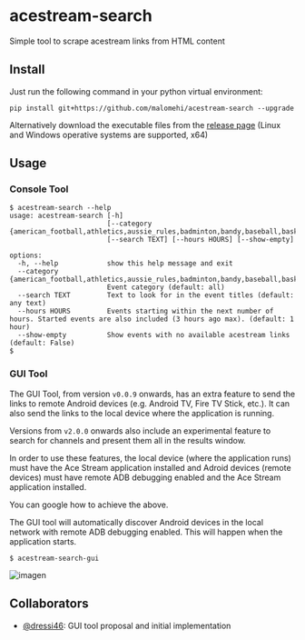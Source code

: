 # acestream-search
Simple tool to scrape acestream links from HTML content

## Install

Just run the following command in your python virtual environment:
```
pip install git+https://github.com/malomehi/acestream-search --upgrade
```

Alternatively download the executable files from the [release page](https://github.com/malomehi/acestream-search/releases) (Linux and Windows operative systems are supported, x64)

## Usage

### Console Tool

```console
$ acestream-search --help
usage: acestream-search [-h]
                        [--category {american_football,athletics,aussie_rules,badminton,bandy,baseball,basketball,beach_soccer,beach_volleyball,boxing,climbing,billiard,combat_sport,cricket,cycling,darts,field_hockey,floorball,football,futsal,golf,handball,ice_hockey,mma,netball,padel_tennis,racing,rugby_league,rugby_sevens,rugby_union,table_tennis,tennis,triathlon,volleyball,water_polo,winter_sport}]
                        [--search TEXT] [--hours HOURS] [--show-empty]

options:
  -h, --help            show this help message and exit
  --category {american_football,athletics,aussie_rules,badminton,bandy,baseball,basketball,beach_soccer,beach_volleyball,boxing,climbing,billiard,combat_sport,cricket,cycling,darts,field_hockey,floorball,football,futsal,golf,handball,ice_hockey,mma,netball,padel_tennis,racing,rugby_league,rugby_sevens,rugby_union,table_tennis,tennis,triathlon,volleyball,water_polo,winter_sport}
                        Event category (default: all)
  --search TEXT         Text to look for in the event titles (default: any text)
  --hours HOURS         Events starting within the next number of hours. Started events are also included (3 hours ago max). (default: 1 hour)
  --show-empty          Show events with no available acestream links (default: False)
$
```

### GUI Tool

The GUI Tool, from version `v0.0.9` onwards, has an extra feature to send the links to remote Android devices (e.g. Android TV, Fire TV Stick, etc.). It can also send the links to the local device where the application is running.

Versions from `v2.0.0` onwards also include an experimental feature to search for channels and present them all in the results window.

In order to use these features, the local device (where the application runs) must have the Ace Stream application installed and Adroid devices (remote devices) must have remote ADB debugging enabled and the Ace Stream application installed.

You can google how to achieve the above.

The GUI tool will automatically discover Android devices in the local network with remote ADB debugging enabled. This will happen when the application starts.

```console
$ acestream-search-gui
```

![imagen](https://github.com/malomehi/acestream-search/assets/1456960/c30b4e3b-ab2e-4da6-822f-6dba12048294)

## Collaborators

- [@dressi46](https://github.com/dressi46): GUI tool proposal and initial implementation
